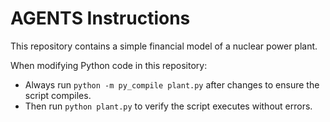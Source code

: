 # AGENTS Instructions

This repository contains a simple financial model of a nuclear power plant.

When modifying Python code in this repository:

- Always run `python -m py_compile plant.py` after changes to ensure the script compiles.
- Then run `python plant.py` to verify the script executes without errors.

